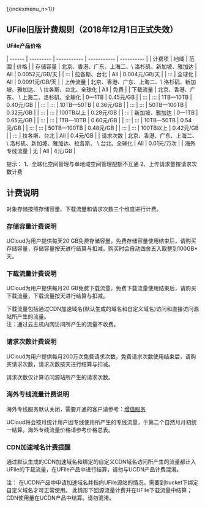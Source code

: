 {{indexmenu_n>1}}

## UFile旧版计费规则（2018年12月1日正式失效）

**UFile产品价格**

| ------ | --------- | ----------- | ----------- | ---------- |
|  计费项   |  地域         |  范围          |  价格            |
| 存储容量  |  北京、香港、广东、上海二、\\ 洛杉矶、新加坡、雅加达    |  All         |  0.0052元/GB/天   |
| :::      |  拉各斯、台北    |  All         |  0.004元/GB/天   |
| :::      |  全球化         |  All         |  0.0091元/GB/天  |
| 上传流量  |  北京、香港、广东、上海二、\\ 洛杉矶、新加坡、雅加达、 \\ 拉各斯、台北、全球化  |  All      |  免费       |
| 下载流量  |  北京、香港、广东、 \\ 上海二、洛杉矶、全球化                  |  0—1TB    |  0.45元/GB  |
| :::     | :::     |  1TB—10TB    |  0.40元/GB      |
| :::     | :::     |  10TB—50TB   |  0.36元/GB      |
| :::     | :::     |  50TB—100TB  |  0.32元/GB      |
| :::     | :::     |  100TB以上    |  0.28元/GB      |
| :::     |  新加坡、雅加达  |  0—1TB       |  0.65元/GB      |
| :::     | :::     |  1TB—10TB    |  0.60元/GB      |
| :::     | :::     |  10TB—50TB   |  0.54元/GB      |
| :::     | :::     |  50TB—100TB  |  0.48元/GB      |
| :::     | :::     |  100TB以上     |  0.42元/GB      |
| :::     |  拉各斯、台北  |    All     |  0.4元/GB      |
| 请求次数  |  北京、香港、广东、上海二、\\ 洛杉矶、新加坡、雅加达、拉各斯、 \\ 台北、全球化   |  All         |  0.01元/万次      |
| 海外专线流量    |  无   |  All         |  4元/GB      |

提示：
1、全球化空间管理与单地域空间管理配额不互通
2、上传请求量按请求次数计费

## 计费说明

对象存储按照存储容量、下载流量和请求次数三个维度进行计费。

### 存储容量计费说明

UCloud为用户提供每天20
GB免费存储容量，免费存储容量使用结束后，请购买存储容量，存储容量按天进行结算与扣减。购买时会自动四舍五入取整到100GB\*天。

### 下载流量计费说明

UCloud为用户提供每月20 GB免费下载流量，免费下载流量使用结束后，请购买下载流量，下载流量按天进行结算与扣减。

下载流量包括通过CDN加速域名(默认生成的域名和自定义域名)访问和直接访问源站所产生的流量。  
注：通过云主机内网访问所产生的流量不收费。

### 请求次数计费说明

UCloud为用户提供每月200万次免费请求次数，免费请求次数使用结束后，请购买请求次数，请求次数按天进行结算与扣减。

请求次数仅计算访问源站所产生的请求次数。

### 海外专线流量计费说明

海外专线服务默认关闭，需要开通的客户请参考：[增值服务](https://docs.ucloud.cn/storage_cdn/ufile/pic)

UCloud将会按月统计用户因专线使用所产生的专线流量，于第二个自然月月初统一结算。海外专线流量价格请参考价格总表。

### CDN加速域名计费提醒

通过默认生成的CDN加速域名和绑定的自定义CDN域名访问所产生的流量都计入UFile的下载流量，在UFile产品中进行结算，请勿与UCDN产品计费混淆。

注：
在UCDN产品中申请加速域名并指向UFile源站的情况，需要到bucket下绑定自定义域名才可正常使用。
此情形下回源流量计费并在UFile下载流量中结算；CDN使用量在UCDN产品中结算。请勿混淆。
